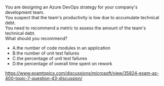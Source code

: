 You are designing an Azure DevOps strategy for your company's development team.<br/>You suspect that the team's productivity is low due to accumulate technical debt.<br/>You need to recommend a metric to assess the amount of the team's technical debt.<br/>What should you recommend?<br/><ul><li class="multi-choice-item"><span class="multi-choice-letter" data-choice-letter="A">A.</span>the number of code modules in an application</li><li class="multi-choice-item"><span class="multi-choice-letter" data-choice-letter="B">B.</span>the number of unit test failures</li><li class="multi-choice-item"><span class="multi-choice-letter" data-choice-letter="C">C.</span>the percentage of unit test failures</li><li class="multi-choice-item correct-hidden"><span class="multi-choice-letter" data-choice-letter="D">D.</span>the percentage of overall time spent on rework</li></ul><p><a href="https://www.examtopics.com/discussions/microsoft/view/35824-exam-az-400-topic-7-question-43-discussion/">https://www.examtopics.com/discussions/microsoft/view/35824-exam-az-400-topic-7-question-43-discussion/</a></p><script src="https://giscus.app/client.js"                    data-repo="azsamples/az204"                    data-repo-id="R_kgDOMRXzDQ"                    data-category="General"                    data-category-id="DIC_kwDOMRXzDc4Cgi27"                    data-mapping="pathname"                    data-strict="0"                    data-reactions-enabled="0"                    data-emit-metadata="0"                    data-input-position="bottom"                    data-theme="preferred_color_scheme"                    data-lang="en"                    crossorigin="anonymous"                    async>                    </script>